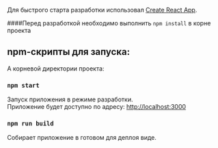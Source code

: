 Для быстрого старта разработки использовал [Create React App](https://github.com/facebookincubator/create-react-app).

####Перед разработкой необходимо выполнить `npm install` в корне проекта

## npm-скрипты для запуска:

А корневой директории проекта:

### `npm start`

Запуск приложения в режиме разработки.<br>
Приложение будет доступно по адресу: [http://localhost:3000](http://localhost:3000)

### `npm run build`

Собирает приложение в готовом для деплоя виде.
